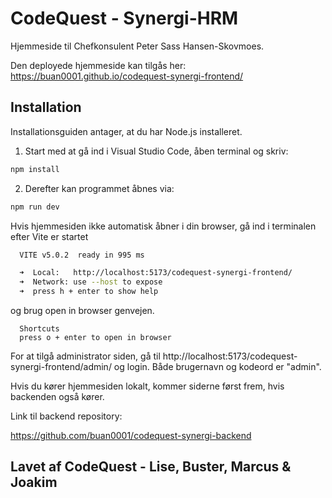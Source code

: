 # CodeQuest - Synergi-HRM

Hjemmeside til Chefkonsulent Peter Sass Hansen-Skovmoes.

Den deployede hjemmeside kan tilgås her:
https://buan0001.github.io/codequest-synergi-frontend/

## Installation

Installationsguiden antager, at du har Node.js installeret.

1. Start med at gå ind i Visual Studio Code, åben terminal og skriv:

```bash
npm install
```

2. Derefter kan programmet åbnes via:

```bash
npm run dev
```

Hvis hjemmesiden ikke automatisk åbner i din browser, gå ind i terminalen efter Vite er startet

```bash
  VITE v5.0.2  ready in 995 ms

  ➜  Local:   http://localhost:5173/codequest-synergi-frontend/
  ➜  Network: use --host to expose
  ➜  press h + enter to show help
```

og brug open in browser genvejen.

```
  Shortcuts
  press o + enter to open in browser
```

For at tilgå administrator siden, gå til http://localhost:5173/codequest-synergi-frontend/admin/ og login. Både brugernavn og kodeord er "admin".

Hvis du kører hjemmesiden lokalt, kommer siderne først frem, hvis backenden også kører.

Link til backend repository:

https://github.com/buan0001/codequest-synergi-backend

## Lavet af CodeQuest - Lise, Buster, Marcus & Joakim
